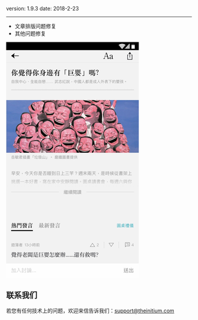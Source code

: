version: 1.9.3
date: 2018-2-23

---

- 文章排版问题修复
- 其他问题修复

![Today Widget](./initium-roundtable.png)


## 联系我们

若您有任何技术上的问题，欢迎来信告诉我们：[support@theinitium.com](mailto:support@theinitium.com)
